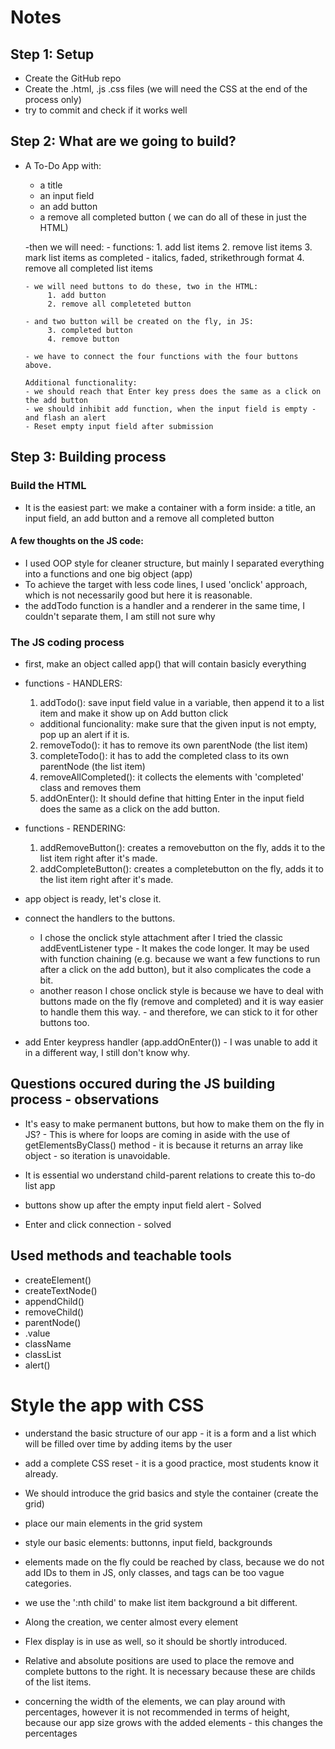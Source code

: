 # Notes

## Step 1: Setup

- Create the GitHub repo
- Create the .html, .js .css files (we will need the CSS at the end of the process only)
- try to commit and check if it works well

## Step 2: What are we going to build?

- A To-Do App with:
   - a title
   - an input field
   - an add button
   - a remove all completed button
   ( we can do all of these in just the HTML)

   -then we will need:
       - functions: 
           1. add list items
           2. remove list items
           3. mark list items as completed - italics, faded, strikethrough format
           4. remove all completed list items
      
      - we will need buttons to do these, two in the HTML:
           1. add button
           2. remove all completeted button
      
      - and two button will be created on the fly, in JS:
           3. completed button
           4. remove button

      - we have to connect the four functions with the four buttons above.

      Additional functionality:
      - we should reach that Enter key press does the same as a click on the add button
      - we should inhibit add function, when the input field is empty - and flash an alert
      - Reset empty input field after submission

## Step 3: Building process

### Build the HTML
 - It is the easiest part: we make a container with a form inside: a title, an input field, an add button and a remove all completed button

#### A few thoughts on the JS code:
 - I used OOP style for cleaner structure, but mainly I separated everything into a functions and one big object (app)
 - To achieve the target with less code lines, I used 'onclick' approach, which is not necessarily good but here it is reasonable.
 - the addTodo function is a handler and a renderer in the same time, I couldn't separate them, I am still not sure why

### The JS coding process
 - first, make an object called app() that will contain basicly everything
 - functions - HANDLERS:
     1. addTodo(): save input field value in a variable, then append it to a list item and make it show up on Add button click
      + additional funcionality: make sure that the given input is not empty, pop up an alert if it is.

     2. removeTodo(): it has to remove its own parentNode (the list item)
     3. completeTodo(): it has to add the completed class to its own parentNode (the list item)
     4. removeAllCompleted(): it collects the elements with 'completed' class and removes them
     5. addOnEnter(): It should define that hitting Enter in the input field does the same as a click on the add button.

 - functions - RENDERING:

     1. addRemoveButton(): creates a removebutton on the fly, adds it to the list item right after it's made.
     2. addCompleteButton(): creates a completebutton on the fly, adds it to the list item right after it's made.
 
 - app object is ready, let's close it.

 - connect the handlers to the buttons.
     - I chose the onclick style attachment after I tried the classic addEventListener type -  It makes the code longer. It may be used with function chaining (e.g. because we want a few functions to run after a click on the add button), but it also complicates the code a bit.
     - another reason I chose onclick style is because we have to deal with buttons made on the fly (remove and completed) and it is way easier to handle them this way. - and therefore, we can stick to it for other buttons too.

 - add Enter keypress handler (app.addOnEnter()) - I was unable to add it in a different way, I still don't know why.
  
 
## Questions occured during the JS building process - observations
 - It's easy to make permanent buttons, but how to make them on the fly in JS? - This is where for loops are coming in aside with the use of getElementsByClass() method - it is because it returns an array like object - so iteration is unavoidable.

 - It is essential wo understand child-parent relations to create this to-do list app

 - buttons show up after the empty input field alert - Solved
 - Enter and click connection - solved

## Used methods and teachable tools
 - createElement()
 - createTextNode()
 - appendChild()
 - removeChild()
 - parentNode()
 - .value
 - className
 - classList
 - alert()


# Style the app with CSS
 - understand the basic structure of our app - it is a form and a list which will be filled over time by adding items by the user
 - add a complete CSS reset - it is a good practice, most students know it already.
 - We should introduce the grid basics and style the container (create the grid)
 - place our main elements in the grid system
 - style our basic elements: buttonns, input field, backgrounds
 - elements made on the fly could be reached by class, because we do not add IDs to them in JS, only classes, and tags can be too vague categories.

 - we use the ':nth child' to make list item background a bit different.
 - Along the creation, we center almost every element 
 - Flex display is in use as well, so it should be shortly introduced.
 - Relative and absolute positions are used to place the remove and complete buttons to the right. It is necessary because these are childs of the list items.

 - concerning the width of the elements, we can play around with percentages, however it is not recommended in terms of height, because our app size grows with the added elements - this changes the percentages
